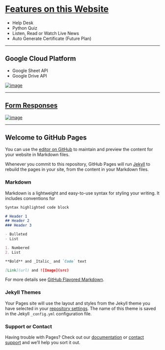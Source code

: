  # [Features on this Website](https://imvickykumar999.github.io/Google-Forms/)
 
 - Help Desk
 - Python Quiz
 - Listen, Read or Watch Live News
 - Auto Generate Certificate (Future Plan)
 
 ----------------------------------------------
 
 ## Google Cloud Platform
 
 - Google Sheet API
 - Google Drive API
 
[![image](https://user-images.githubusercontent.com/50515418/130781022-27e8ab6d-4435-463d-b94f-fd27d1a36879.png)](https://console.cloud.google.com/apis/credentials?project=spreadsheet-certificate&folder=&organizationId=)

----------------------------------------------------

 ## [Form Responses](https://docs.google.com/spreadsheets/d/1E-SpPEszLcyEysQNHAB12LfCIhj_v0HRbRHs21msd7Y/edit?resourcekey#gid=1251398035)

[![image](https://user-images.githubusercontent.com/50515418/130775302-af90503c-b5fe-4a93-96c5-dd5344a9944d.png)](https://docs.google.com/forms/d/1_Rs1Z4NHCSx8Gb3Ykbsyhvza4SkCCbx8-7AvCcDnBp0/edit#responses)

-----------------------------------------------------

## Welcome to GitHub Pages

You can use the [editor on GitHub](https://github.com/imvickykumar999/Google-Forms/edit/main/README.md) to maintain and preview the content for your website in Markdown files.

Whenever you commit to this repository, GitHub Pages will run [Jekyll](https://jekyllrb.com/) to rebuild the pages in your site, from the content in your Markdown files.

### Markdown

Markdown is a lightweight and easy-to-use syntax for styling your writing. It includes conventions for

```markdown
Syntax highlighted code block

# Header 1
## Header 2
### Header 3

- Bulleted
- List

1. Numbered
2. List

**Bold** and _Italic_ and `Code` text

[Link](url) and ![Image](src)
```

For more details see [GitHub Flavored Markdown](https://guides.github.com/features/mastering-markdown/).

### Jekyll Themes

Your Pages site will use the layout and styles from the Jekyll theme you have selected in your [repository settings](https://github.com/imvickykumar999/Google-Forms/settings/pages). The name of this theme is saved in the Jekyll `_config.yml` configuration file.

### Support or Contact

Having trouble with Pages? Check out our [documentation](https://docs.github.com/categories/github-pages-basics/) or [contact support](https://support.github.com/contact) and we’ll help you sort it out.
